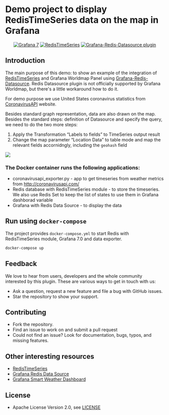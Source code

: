 # Demo project to display RedisTimeSeries data on the map in Grafana

<div id="badges" align="center">

[![Grafana 7](https://img.shields.io/badge/Grafana-7-blue)](https://www.grafana.com)
[![RedisTimeSeries](https://img.shields.io/badge/RedisTimeSeries-inspired-yellowgreen)](https://oss.redislabs.com/redistimeseries/)
[![Grafana-Redis-Datasource plugin](https://img.shields.io/badge/GrafanaRedisDatasource-integrated-yellow)](https://github.com/RedisTimeSeries/grafana-redis-datasource)

</div>


## Introduction

The main purpose of this demo: to show an example of the integration of [RedisTimeSeries](https://oss.redislabs.com/redistimeseries/) and Grafana Worldmap Panel using [Grafana-Redis-Datasource](https://github.com/RedisTimeSeries/grafana-redis-datasource).  Redis Datasource plugin is not officially supported by Grafana Worldmap, but there's a little workaround how to do it. 

For demo purpose we use United States coronavirus statistics from [CoronavirusAPI](http://coronavirusapi.com/) website.
 
Besides standard graph representation, data are also drawn on the map. Besides the standard steps: definition of Datasource and specify the query, we need to do the two more steps: 

1. Apply the Transformation “Labels to fields” to TimeSeries output result
2. Change the map parameter “Location Data” to table mode and map the relevant fields accornidngly, including the `geohash` field 

![](images/coronavirus_map.png)


### The Docker container runs the following applications:

* coronavirusapi_exporter.py - app to get timeseries from weather metrics from http://coronavirusapi.com/
* Redis database with RedisTimeSeries module - to store the timeseries. We also use Redis Set to keep the list of states to use them in Grafana dashborad variable
* Grafana with Redis Data Source - to display the data


## Run using `docker-compose`

The project provides `docker-compose.yml` to start Redis with RedisTimeSeries module, Grafana 7.0 and data exporter.

```bash
docker-compose up
```

## Feedback

We love to hear from users, developers and the whole community interested by this plugin. These are various ways to get in touch with us:

- Ask a question, request a new feature and file a bug with GitHub issues.
- Star the repository to show your support.

## Contributing

- Fork the repository.
- Find an issue to work on and submit a pull request
- Could not find an issue? Look for documentation, bugs, typos, and missing features.

## Other interesting resources

- [RedisTimeSeries](https://oss.redislabs.com/redistimeseries/)
- [Grafana Redis Data Source](https://grafana.com/grafana/plugins/redis-datasource)
- [Grafana Smart Weather Dashboard](https://github.com/RedisTimeSeries/redis-weather)

## License

- Apache License Version 2.0, see [LICENSE](LICENSE)
